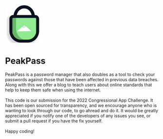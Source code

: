 <img src="./website/static/peakpass_logo.png" width="125"/>

# PeakPass

PeakPass is a password manager that also doubles as a tool to check your passwords against those that have been affected in previous data breaches. Along with this we offer a blog to teach users about online standards that help to keep them safe when using the internet. 
<br>
<br>
This code is our submission for the 2022 Congressional App Challenge. It has been open sourced for transparency, and we encourage anyone who is wanting to look through our code, to go ahread and do it. It would be greatly appreciated if you notify one of the developers of any issues you see, or submit a pull request if you have the fix yourself.
<br>
<br>
Happy coding!
